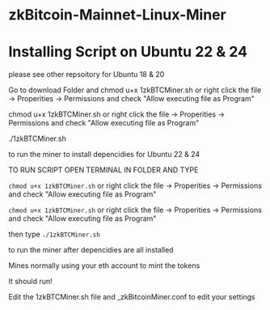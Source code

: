 # zkBitcoin-Mainnet-Linux-Miner
# Installing Script on Ubuntu 22 & 24 
please see other repsoitory for Ubuntu 18 & 20

Go to download Folder and
chmod u+x 1zkBTCMiner.sh  or right click the file -> Properities -> Permissions and check "Allow executing file as Program"

chmod u+x 1zkBTCMiner.sh or right click the file -> Properities -> Permissions and check "Allow executing file as Program"

./1zkBTCMiner.sh

to run the miner to install depencidies for Ubuntu 22 & 24

TO RUN SCRIPT OPEN TERMINAL IN FOLDER AND TYPE

`chmod u+x 1zkBTCMiner.sh`  or right click the file -> Properities -> Permissions and check "Allow executing file as Program"



`chmod u+x 1zkBTCMiner.sh` or right click the file -> Properities -> Permissions and check "Allow executing file as Program"

then type 
`./1zkBTCMiner.sh`

to run the miner after depencidies are all installed

Mines normally using your eth account to mint the tokens

It should run!

Edit the 1zkBTCMiner.sh file and _zkBitcoinMiner.conf to edit your settings


